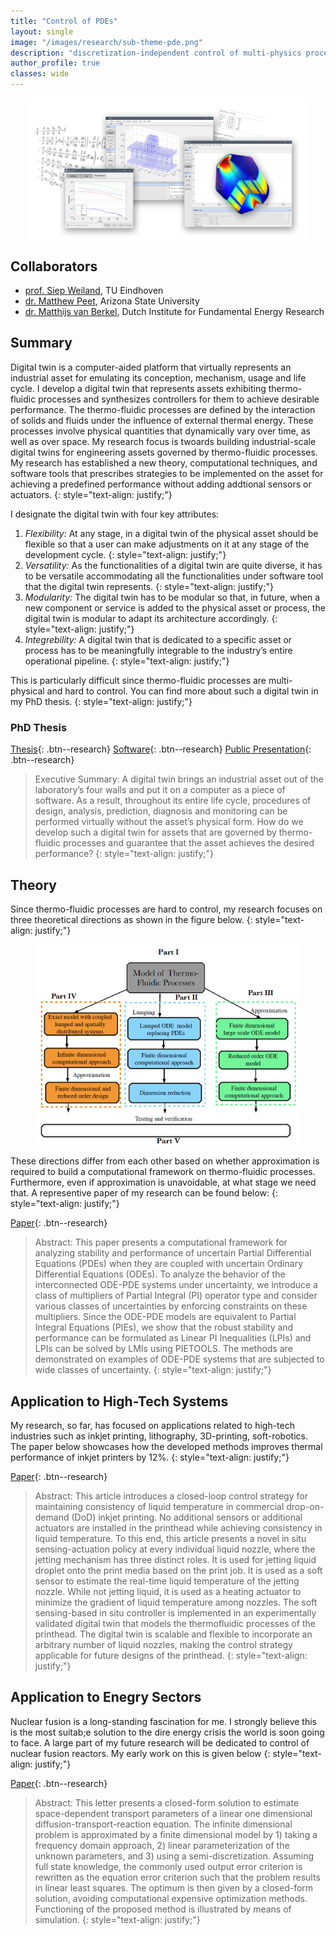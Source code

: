```yaml
---
title: "Control of PDEs"
layout: single
image: "/images/research/sub-theme-pde.png"
description: "discretization-independent control of multi-physics processes"
author_profile: true
classes: wide
---
```


<img src="/images/research/sub-theme-pde.png" alt="sub-theme-pde" width="450" style="display: block; margin: 0 auto"/>

## Collaborators

- [prof. Siep Weiland](https://scholar.google.nl/citations?user=y2DLux4AAAAJ&hl=nl), TU Eindhoven
- [dr. Matthew Peet](https://scholar.google.com/citations?user=l7umOqMAAAAJ&hl=en), Arizona State University
- [dr. Matthijs van Berkel](https://scholar.google.com/citations?user=xhmEKnIAAAAJ&hl=en), Dutch Institute for Fundamental Energy Research

## Summary

Digital twin is a computer-aided platform that virtually represents
an industrial asset for emulating its conception, mechanism, usage and life
cycle. I develop
a digital twin that represents assets exhibiting thermo-fluidic processes and synthesizes controllers
for them to achieve desirable performance. The thermo-fluidic processes are
defined by the interaction of solids and fluids under the influence of external
thermal energy. These processes involve physical quantities that dynamically
vary over time, as well as over space. My research focus is twoards building industrial-scale digital twins for engineering assets governed by thermo-fluidic processes. My research has established a new theory,
computational techniques, and software tools that prescribes strategies to be implemented on the asset for achieving a predefined performance without
adding addtional sensors or actuators.
{: style="text-align: justify;"}

I designate the digital twin with four key attributes:

1. _Flexibility:_ At any stage, in a digital twin of the
   physical asset should be flexible so that a user can make
   adjustments on it at any stage of the development cycle.
   {: style="text-align: justify;"}
2. _Versatility:_ As the functionalities of a digital twin are quite diverse, it has to
   be versatile accommodating all the functionalities under software tool that
   the digital twin represents.
   {: style="text-align: justify;"}
3. _Modularity:_ The digital twin has to be modular so that, in future, when a new
   component or service is added to the physical asset or process, the digital
   twin is modular to adapt its architecture accordingly.
   {: style="text-align: justify;"}
4. _Integrebility:_ A digital twin that is dedicated to
   a specific asset or process has to be meaningfully integrable to the
   industry’s entire operational pipeline.
   {: style="text-align: justify;"}

This is particularly difficult since thermo-fluidic processes are multi-physical and hard to control. You can find more about such a digital twin in my PhD thesis.
{: style="text-align: justify;"}

### PhD Thesis

[Thesis](https://research.tue.nl/en/publications/a-digital-twin-for-controlling-thermo-fluidic-processes){: .btn--research} [Software](http://control.asu.edu/pietools/){: .btn--research} [Public Presentation](https://www.youtube.com/watch?v=h9y8sntrbBI){: .btn--research}

> Executive Summary: A digital twin brings an industrial asset out of the laboratory’s four walls and
> put it on a computer as a piece of software. As a result, throughout its entire life
> cycle, procedures of design, analysis, prediction, diagnosis and monitoring can be
> performed virtually without the asset’s physical form. How do we develop such a
> digital twin for assets that are governed by thermo-fluidic processes and guarantee
> that the asset achieves the desired performance?
> {: style="text-align: justify;"}

## Theory

Since thermo-fluidic processes are hard to control, my research focuses on three theoretical directions as shown in the figure below.
{: style="text-align: justify;"}

<img src="/images/research/threeways-pde.png" alt="threeways-pde" width="420" style="display: block; margin: 0 auto"/>

These directions differ from each other based on whether approximation is required to build a computational framework on thermo-fluidic processes. Furthermore, even if approximation is unavoidable, at what stage we need that. A representive paper of my research can be found below:
{: style="text-align: justify;"}

[Paper](https://ieeexplore.ieee.org/abstract/document/9303892){: .btn--research}

> Abstract: This paper presents a computational framework for analyzing stability and performance of uncertain Partial Differential Equations (PDEs) when they are coupled with uncertain Ordinary Differential Equations (ODEs). To analyze the behavior of the interconnected ODE-PDE systems under uncertainty, we introduce a class of multipliers of Partial Integral (PI) operator type and consider various classes of uncertainties by enforcing constraints on these multipliers. Since the ODE-PDE models are equivalent to Partial Integral Equations (PIEs), we show that the robust stability and performance can be formulated as Linear PI Inequalities (LPIs) and LPIs can be solved by LMIs using PIETOOLS. The methods are demonstrated on examples of ODE-PDE systems that are subjected to wide classes of uncertainty.
> {: style="text-align: justify;"}

## Application to High-Tech Systems

My research, so far, has focused on applications related to high-tech industries such as inkjet printing, lithography, 3D-printing, soft-robotics. The paper below showcases how the developed methods improves thermal performance of inkjet printers by 12%.
{: style="text-align: justify;"}

[Paper](https://ieeexplore.ieee.org/document/9465747){: .btn--research}

> Abstract: This article introduces a closed-loop control strategy for maintaining consistency of liquid temperature in commercial drop-on-demand (DoD) inkjet printing. No additional sensors or additional actuators are installed in the printhead while achieving consistency in liquid temperature. To this end, this article presents a novel in situ sensing-actuation policy at every individual liquid nozzle, where the jetting mechanism has three distinct roles. It is used for jetting liquid droplet onto the print media based on the print job. It is used as a soft sensor to estimate the real-time liquid temperature of the jetting nozzle. While not jetting liquid, it is used as a heating actuator to minimize the gradient of liquid temperature among nozzles. The soft sensing-based in situ controller is implemented in an experimentally validated digital twin that models the thermofluidic processes of the printhead. The digital twin is scalable and flexible to incorporate an arbitrary number of liquid nozzles, making the control strategy applicable for future designs of the printhead.
> {: style="text-align: justify;"}

## Application to Enegry Sectors

Nuclear fusion is a long-standing fascination for me. I strongly believe this is the most suitab;e solution to the dire energy crisis the world is soon going to face. A large part of my future research will be dedicated to control of nuclear fusion reactors. My early work on this is given below
{: style="text-align: justify;"}

[Paper](https://ieeexplore.ieee.org/document/9284622){: .btn--research}

> Abstract: This letter presents a closed-form solution to estimate space-dependent transport parameters of a linear one dimensional diffusion-transport-reaction equation. The infinite dimensional problem is approximated by a finite dimensional model by 1) taking a frequency domain approach, 2) linear parameterization of the unknown parameters, and 3) using a semi-discretization. Assuming full state knowledge, the commonly used output error criterion is rewritten as the equation error criterion such that the problem results in linear least squares. The optimum is then given by a closed-form solution, avoiding computational expensive optimization methods. Functioning of the proposed method is illustrated by means of simulation.
> {: style="text-align: justify;"}

